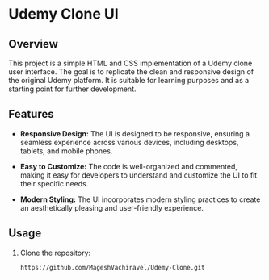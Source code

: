 # Udemy Clone UI

## Overview

This project is a simple HTML and CSS implementation of a Udemy clone user interface. The goal is to replicate the clean and responsive design of the original Udemy platform. It is suitable for learning purposes and as a starting point for further development.

## Features

- **Responsive Design:** The UI is designed to be responsive, ensuring a seamless experience across various devices, including desktops, tablets, and mobile phones.

- **Easy to Customize:** The code is well-organized and commented, making it easy for developers to understand and customize the UI to fit their specific needs.

- **Modern Styling:** The UI incorporates modern styling practices to create an aesthetically pleasing and user-friendly experience.

## Usage

1. Clone the repository:

   ```bash
   https://github.com/MageshVachiravel/Udemy-Clone.git
